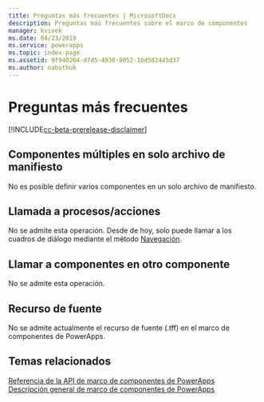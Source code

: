 ```yaml
---
title: Preguntas más frecuentes | MicrosoftDocs
description: Preguntas más frecuentes sobre el marco de componentes
manager: kvivek
ms.date: 04/23/2019
ms.service: powerapps
ms.topic: index-page
ms.assetid: 9f940264-d7d5-4930-8052-1bd582445d37
ms.author: nabuthuk
---
```


# <a name="faq"></a>Preguntas más frecuentes

[!INCLUDE[cc-beta-prerelease-disclaimer](../../includes/cc-beta-prerelease-disclaimer.md)]

## <a name="multiple-components-in-single-manifest-file"></a>Componentes múltiples en solo archivo de manifiesto

No es posible definir varios componentes en un solo archivo de manifiesto. 

## <a name="calling-processesactions"></a>Llamada a procesos/acciones

No se admite esta operación. Desde de hoy, solo puede llamar a los cuadros de diálogo mediante el método [Navegación](reference/navigation.md).

## <a name="calling-components-within-another-component"></a>Llamar a componentes en otro componente

No se admite esta operación.

## <a name="font-resource"></a>Recurso de fuente

No se admite actualmente el recurso de fuente (.tff) en el marco de componentes de PowerApps.

## <a name="related-topics"></a>Temas relacionados

[Referencia de la API de marco de componentes de PowerApps](reference/index.md)<br/>
[Descripción general de marco de componentes de PowerApps](overview.md)

